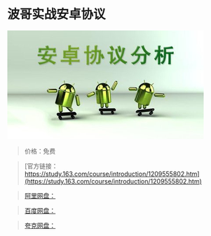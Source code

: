 # 波哥实战安卓协议

![img](../../../assets/study163/free/63252a1289384336bcd58636451e81d9.jpg)

> 价格：免费

> [官方链接：https://study.163.com/course/introduction/1209555802.htm](https://study.163.com/course/introduction/1209555802.htm)

> [阿里网盘：]()

> [百度网盘：]()

> [夸克网盘：]()
